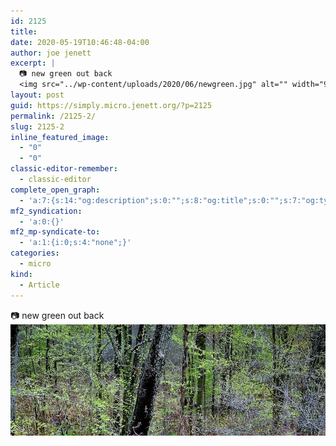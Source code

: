```yaml
---
id: 2125
title: 
date: 2020-05-19T10:46:48-04:00
author: joe jenett
excerpt: |
  📷 new green out back
  <img src="../wp-content/uploads/2020/06/newgreen.jpg" alt="" width="900" />
layout: post
guid: https://simply.micro.jenett.org/?p=2125
permalink: /2125-2/
slug: 2125-2
inline_featured_image:
  - "0"
  - "0"
classic-editor-remember:
  - classic-editor
complete_open_graph:
  - 'a:7:{s:14:"og:description";s:0:"";s:8:"og:title";s:0:"";s:7:"og:type";s:0:"";s:12:"twitter:card";s:7:"summary";s:15:"twitter:creator";s:0:"";s:19:"twitter:description";s:0:"";s:8:"og:image";s:0:"";}'
mf2_syndication:
  - 'a:0:{}'
mf2_mp-syndicate-to:
  - 'a:1:{i:0;s:4:"none";}'
categories:
  - micro
kind:
  - Article
---  
```

📷 new green out back<br /><img src="../wp-content/uploads/2020/06/newgreen.jpg" alt="" width="900" />